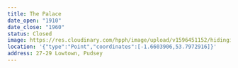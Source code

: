 ```yaml
---
title: The Palace
date_open: "1910"
date_close: "1960"
status: Closed
image: https://res.cloudinary.com/hpph/image/upload/v1596451152/hidinginplainsight/palace.svg
location: '{"type":"Point","coordinates":[-1.6603906,53.7972916]}'
address: 27-29 Lowtown, Pudsey
---
```

